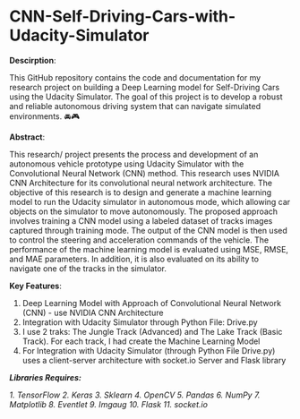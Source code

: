 # CNN-Self-Driving-Cars-with-Udacity-Simulator

****Descirption****:

This GitHub repository contains the code and documentation for my research project on building a Deep Learning model for Self-Driving Cars using the Udacity Simulator. 
The goal of this project is to develop a robust and reliable autonomous driving system that can navigate simulated environments. 🚘🎮


****Abstract****:

This research/ project presents the process and development of an autonomous vehicle prototype using Udacity Simulator with the Convolutional Neural Network (CNN) method. 
This research uses NVIDIA CNN Architecture for its convolutional neural network architecture. 
The objective of this research is to design and generate a machine learning model to run the Udacity simulator in autonomous mode, which allowing car objects on the simulator 
to move autonomously. The proposed approach involves training a CNN model using a labeled dataset of tracks images captured through training mode. 
The output of the CNN model is then used to control the steering and acceleration commands of the vehicle. 
The performance of the machine learning model is evaluated using MSE, RMSE, and MAE parameters. In addition, 
it is also evaluated on its ability to navigate one of the tracks in the simulator.


****Key Features****:

1. Deep Learning Model with Approach of Convolutional Neural Network (CNN) - use NVIDIA CNN Architecture
2. Integration with Udacity Simulator through Python File: Drive.py
3. I use 2 traks: The Jungle Track (Advanced) and The Lake Track (Basic Track). For each track, I had create the Machine Learning Model
4. For Integration with Udacity Simulator (through Python File Drive.py) uses a client-server architecture with socket.io Server and Flask library


***Libraries Requires:***

*1. TensorFlow*
*2. Keras*
*3. Sklearn*
*4. OpenCV*
*5. Pandas*
*6. NumPy*
*7. Matplotlib*
*8. Eventlet*
*9. Imgaug*
*10. Flask*
*11. socket.io*
